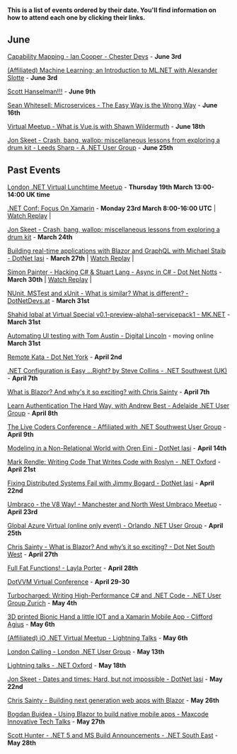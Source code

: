 #### This is a list of events ordered by their date. You'll find information on how to attend each one by clicking their links.

## June 

[Capability Mapping - Ian Cooper - Chester Devs](https://www.meetup.com/Chester-Devs/events/270160028/) - **June 3rd**

[(Affiliated) Machine Learning; an Introduction to ML.NET with Alexander Slotte](https://www.meetup.com/dotnetsouthwest/events/270974302/) - **June 3rd**

[Scott Hanselman!!!](https://www.meetup.com/dotnetoxford/events/270602478/) - **June 9th**

[Sean Whitesell: Microservices - The Easy Way is the Wrong Way](https://www.meetup.com/dotnetsoutheast/events/270949038/) - **June 16th**

[Virtual Meetup - What is Vue.js with Shawn Wildermuth](https://www.meetup.com/dotnetsouthwest/events/270674800/) - **June 18th**

[Jon Skeet - Crash, bang, wallop: miscellaneous lessons from exploring a drum kit - Leeds Sharp - A .NET User Group](https://www.meetup.com/Leeds-Sharp/events/268473445/) - **June 25th**

## Past Events

[London .NET Virtual Lunchtime Meetup](https://t.co/NlrEmakC6G?amp=1) - **Thursday 19th March 13:00-14:00 UK time**

[.NET Conf: Focus On Xamarin](https://devblogs.microsoft.com/xamarin/xamarin-conf-one-week-away) - **Monday 23rd March 8:00-16:00 UTC** | [Watch Replay](https://www.youtube.com/playlist?list=PLdo4fOcmZ0oW4W_qQr_dlnKtAfTB0Ezl9) |

[Jon Skeet - Crash, bang, wallop: miscellaneous lessons from exploring a drum kit](https://www.meetup.com/Birmingham-DotNet-And-Xamarin-User-Group/events/263970470/) - **March 24th**

[Building real-time applications with Blazor and GraphQL with Michael Staib - DotNet Iasi](https://www.meetup.com/DotNetIasi/events/269455344/) - **March 27th** | [Watch Replay](https://www.youtube.com/watch?v=fFuyidMUsww) |

[Simon Painter - Hacking C# & Stuart Lang - Async in C# - Dot Net Notts](https://www.meetup.com/dotnetnotts/events/269642073/) - **March 30th** | [Watch Replay](https://www.youtube.com/watch?v=BXxUvMehbE4&feature=emb_logo) |

[NUnit, MSTest and xUnit - What is similar? What is different? - DotNetDevs.at](https://www.meetup.com/dotnet-austria/events/269280721/) - **March 31st**

[Shahid Iqbal at Virtual Special v0.1-preview-alpha1-servicepack1 - MK.NET](https://t.co/oF88oTlOB1?amp=1) - **March 31st**

[Automating UI testing with Tom Austin - Digital Lincoln](https://www.digitallincoln.co.uk/events-list/2020/3/automating-ui-testing) - moving online **March 31st**

[Remote Kata - Dot Net York](https://www.meetup.com/dotnetYork/events/269346476/) - **April 2nd**

[.NET Configuration is Easy ...Right? by Steve Collins - .NET Southwest (UK)](https://www.meetup.com/dotnetsouthwest/events/269724664/) - **April 7th**

[What is Blazor? And why's it so exciting? with Chris Sainty](https://www.meetup.com/dotnetsheff/events/269742837/) - **April 7th**

[Learn Authentication The Hard Way, with Andrew Best - Adelaide .NET User Group](https://www.meetup.com/en-AU/Adelaide-dotNET/events/269471859/) - **April 8th**

[The Live Coders Conference - Affiliated with .NET Southwest User Group](https://www.meetup.com/dotnetsouthwest/events/269525151/) - **April 9th**

[Modeling in a Non-Relational World with Oren Eini - DotNet Iasi](https://www.meetup.com/DotNetIasi/events/269767513/) - **April 14th**

[Mark Rendle: Writing Code That Writes Code with Roslyn - .NET Oxford](https://www.meetup.com/dotnetoxford/events/269032612/) - **April 21st**

[Fixing Distributed Systems Fail with Jimmy Bogard - DotNet Iasi](https://www.meetup.com/DotNetIasi/events/269909772/) - **April 22nd**

[Umbraco - the V8 Way! - Manchester and North West Umbraco Meetup](https://www.meetup.com/Manchester-Umbraco-Meetup/events/269836055/) - **April 23rd**

[Global Azure Virtual (online only event) - Orlando .NET User Group](https://www.meetup.com/ONETUG/events/267816898) - **April 25th**

[Chris Sainty - What is Blazor? And why’s it so exciting? - Dot Net South West](https://t.co/fZIo23IKGW?amp=1) - **April 27th**

[Full Fat Functions! - Layla Porter](https://www.meetup.com/Birmingham-DotNet-And-Xamarin-User-Group/events/264156464) - **April 28th**

[DotVVM Virtual Conference](https://www.dotvvm.com/blog/71/Save-the-date-of-DotVVM-Virtual-Conference-April-29-30) - **April 29-30**


[Turbocharged: Writing High-Performance C# and .NET Code - .NET User Group Zurich](https://www.meetup.com/dotnet-zurich/events/270184814/) - **May 4th**

[3D printed Bionic Hand a little IOT and a Xamarin Mobile App - Clifford Agius](https://www.meetup.com/Chester-Devs/events/268135980/) - **May 6th**

[(Affiliated) iO .NET Virtual Meetup - Lightning Talks](https://www.meetup.com/dotnetsouthwest/events/270410969/) - **May 6th**

[London Calling - London .NET User Group](https://www.meetup.com/London-NET-User-Group/events/270439741) - **May 13th**

[Lightning talks - .NET Oxford](https://www.meetup.com/dotnetoxford/events/270269847/) - **May 18th**

[Jon Skeet - Dates and times: Hard, but not impossible - DotNet Iasi](https://www.meetup.com/DotNetIasi/events/270291339/) - **May 22nd**

[Chris Sainty - Building next generation web apps with Blazor](https://www.meetup.com/Birmingham-DotNet-And-Xamarin-User-Group/events/266606445/) - **May 26th**

[Bogdan Bujdea - Using Blazor to build native mobile apps - Maxcode Innovative Tech Talks](https://www.meetup.com/Maxcode-Software-Development-Meetup-Group/events/270644684/) - **May 27th**

[Scott Hunter - .NET 5 and MS Build Announcements - .NET South East](https://www.meetup.com/dotnetsoutheast/events/270331624/) - **May 28th**
